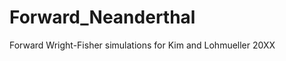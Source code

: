Forward_Neanderthal
===================

Forward Wright-Fisher simulations for Kim and Lohmueller 20XX
